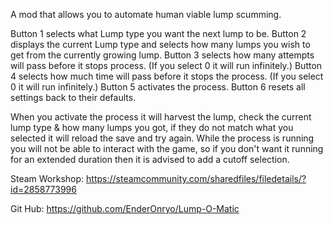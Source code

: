 A mod that allows you to automate human viable lump scumming. 

Button 1 selects what Lump type you want the next lump to be.
Button 2 displays the current Lump type and selects how many lumps you wish to get from the currently growing lump.
Button 3 selects how many attempts will pass before it stops process. (If you select 0 it will run infinitely.)
Button 4 selects how much time will pass before it stops the process. (If you select 0 it will run infinitely.)
Button 5 activates the process.
Button 6 resets all settings back to their defaults.

When you activate the process it will harvest the lump, check the current lump type & how many lumps you got, if they do not match what you selected it will reload the save and try again.
While the process is running you will not be able to interact with the game, so if you don't want it running for an extended duration then it is advised to add a cutoff selection.

Steam Workshop: https://steamcommunity.com/sharedfiles/filedetails/?id=2858773996

Git Hub: https://github.com/EnderOnryo/Lump-O-Matic
